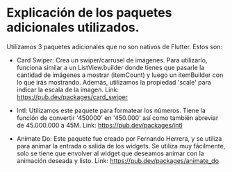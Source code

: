 # Explicación de los paquetes adicionales utilizados.

Utilizamos 3 paquetes adicionales que no son nativos de Flutter. Estos son:

- Card Swiper: Crea un swiper/carrusel de imágenes. Para utilizarlo, funciona similar a un ListView.builder
donde tienes que pasarle la cantidad de imágenes a mostrar (itemCount) y luego un itemBuilder con lo que irás mostrando. Además,
utilizamos la propiedad 'scale' para indicar la escala de la imagen.
Link: https://pub.dev/packages/card_swiper

- Intl: Utilizamos este paquete para formatear los números. Tiene la función de convertir '450000' en '450.000' así como también abreviar de 45.000.000 a 45M.
Link: https://pub.dev/packages/intl

- Animate Do: Este paquete fue creado por Fernando Herrera, y se utiliza para animar la entrada o salida de los widgets. Se utiliza muy fácilmente, solo se tiene que envolver al widget que deseamos animar con la animación deseada y listo.
Link: https://pub.dev/packages/animate_do


